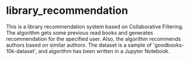 # library_recommendation
This is a library recommendation system based on Collaborative Filtering. The algorithm gets some previous read books and generates recommendation for the specified user. Also, the algorithm recommends authors based on similar authors. The dataset is a sample of 'goodbooks-10k-dataset', and algorithm has been written in a Jupyter Notebook.
